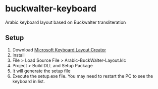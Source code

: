 # buckwalter-keyboard
Arabic keyboard layout based on Buckwalter transliteration

## Setup
1. Download [Microsoft Keyboard Layout Creator](https://www.microsoft.com/en-us/download/details.aspx?id=102134)
2. Install
3. File > Load Source File > Arabic-BuckWalter-Layout.klc
4. Project > Build DLL and Setup Package
5. It will generate the setup file
6. Execute the setup.exe file. You may need to restart the PC to see the keyboard in list.


